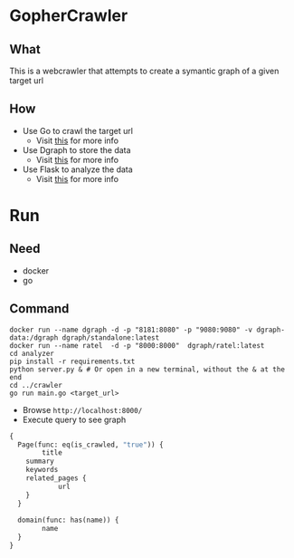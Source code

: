 # GopherCrawler

## What
This is a webcrawler that attempts to create a symantic graph of a given target url

## How
- Use Go to crawl the target url
  - Visit [this](./docs/crawler.md) for more info
- Use Dgraph to store the data
  - Visit [this](./docs/dgraph.md) for more info
- Use Flask to analyze the data
  - Visit [this](./docs/analyzer.md) for more info

# Run

## Need
- docker
- go


## Command
```
docker run --name dgraph -d -p "8181:8080" -p "9080:9080" -v dgraph-data:/dgraph dgraph/standalone:latest
docker run --name ratel  -d -p "8000:8000"  dgraph/ratel:latest
cd analyzer
pip install -r requirements.txt
python server.py & # Or open in a new terminal, without the & at the end
cd ../crawler
go run main.go <target_url>
```

- Browse `http://localhost:8000/`
- Execute query to see graph
```graphql
{ 
  Page(func: eq(is_crawled, "true")) {
		title
    summary
    keywords
    related_pages {
			url
    }
  }
  
  domain(func: has(name)) {
		name
  }
}
```